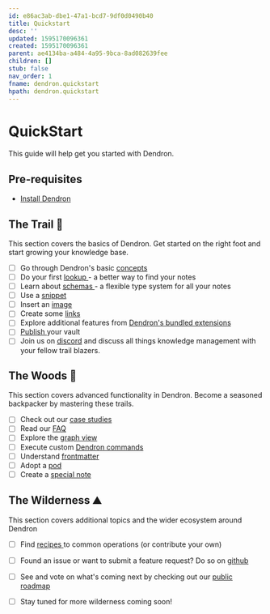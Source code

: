 ```yaml
---
id: e86ac3ab-dbe1-47a1-bcd7-9df0d0490b40
title: Quickstart
desc: ''
updated: 1595170096361
created: 1595170096361
parent: ae4134ba-a484-4a95-9bca-8ad082639fee
children: []
stub: false
nav_order: 1
fname: dendron.quickstart
hpath: dendron.quickstart
---
```

# QuickStart

This guide will help get you started with Dendron. 

## Pre-requisites

- [Install Dendron ](/404.html)
  <!-- - Get familiar with the [basics](https://code.visualstudio.com/docs/editor/codebasics) of VSCode, an open source [IDE](https://www.codecademy.com/articles/what-is-an-ide) from Microsoft (and what Dendron is built on top of)  -->

## The Trail 🥾

This section covers the basics of Dendron. Get started on the right foot and start growing your knowledge base. 

- [ ] Go through Dendron's basic [concepts ](/404.html)
- [ ] Do your first [lookup ](/404.html) - a better way to find your notes
- [ ] Learn about [schemas ](/404.html) - a flexible type system for all your notes
- [ ] Use a [snippet ](/404.html)
- [ ] Insert an [image ](/404.html)
- [ ] Create some [links ](/404.html)
- [ ] Explore additional features from [Dendron's bundled extensions ](/404.html)
- [ ] [Publish ](/404.html) your vault 
- [ ] Join us on [discord](https://discord.com/invite/6j85zNX) and discuss all things knowledge management with your fellow trail blazers.

## The Woods 🌲

This section covers advanced functionality in Dendron. Become a seasoned backpacker by mastering these trails.

- [ ] Check out our [case studies ](/404.html)
- [ ] Read our [FAQ ](/404.html)
- [ ] Explore the [graph view ](/404.html)
- [ ] Execute custom [Dendron commands ](/404.html)
- [ ] Understand [frontmatter ](/404.html)
- [ ] Adopt a [pod ](/404.html)
- [ ] Create a [special note ](/404.html)

## The Wilderness ⛰️

This section covers additional topics and the wider ecosystem around Dendron

- [ ] Find [recipes ](/404.html) to common operations (or contribute your own)
- [ ] Found an issue or want to submit a feature request? Do so on [github](https://github.com/dendronhq/dendron/issues)
- [ ] See and vote on what's coming next by checking out our [public roadmap](https://github.com/orgs/dendronhq/projects/1)
- [ ] Stay tuned for more wilderness coming soon!


